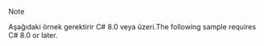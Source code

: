 > [!NOTE]
> <span data-ttu-id="98a7c-101">Aşağıdaki örnek gerektirir C# 8.0 veya üzeri.</span><span class="sxs-lookup"><span data-stu-id="98a7c-101">The following sample requires C# 8.0 or later.</span></span>
